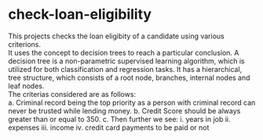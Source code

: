 # check-loan-eligibility
This projects checks the loan eligibity of a candidate using various criterions. <br/>
It uses the concept to decision trees to reach a particular conclusion.
A decision tree is a non-parametric supervised learning algorithm, which is utilized for both classification and regression tasks. It has a hierarchical, tree structure, which consists of a root node, branches, internal nodes and leaf nodes. <br/>
The criterias considered are as follows: <br/>
a. Criminal record being the top priority as a person with criminal record can never be trusted while lending money.
b. Credit Score should be always greater than or equal to 350.
c. Then further we see:
    i. years in job
    ii. expenses
    iii. income
    iv. credit card payments to be paid or not
